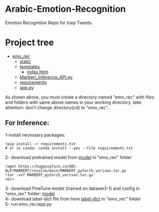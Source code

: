 # Arabic-Emotion-Recognition
Emotion Recognition Repo for Iraqi Tweets.


# Project tree
 * [emo_rec](./API)
   * [static](./API)
   * [templates](./API)
     * [index.html](./API)
   * [Marbert_Inference_API.py](./API)
   * [requirements](./API)
   * [app.py](./API)

As shown above, you must create a directory named "emo_rec" with files and folders with same above names in your working directory.
take attention: don't change directory(cd) to "emo_rec".

## For Inference:

1-install necessary packages:
```
!pip install -r requirements.txt
# or in conda: conda install --yes --file requirements.txt
```
2- download pretrained model from [model](https://huggingface.co/UBC-NLP/MARBERT/blob/main/MARBERT_pytorch_verison.tar.gz) in "emo_rec" folder</br>
```
!wget https://huggingface.co/UBC-NLP/MARBERT/resolve/main/MARBERT_pytorch_verison.tar.gz
!tar -xvf MARBERT_pytorch_verison.tar.gz
<br>
```
3- download FineTune model (trained on dataset3-1) and config in "emo_rec" folder: [model](https://huggingface.co/fvyounesi/Marbert_Iraqi_FineTuned) </br>
4- download label-dict file from here [label-dict](https://huggingface.co/fvyounesi/Marbert_Iraqi_FineTuned) in "emo_rec" folder</br>
5- run emo_rec/app.py
